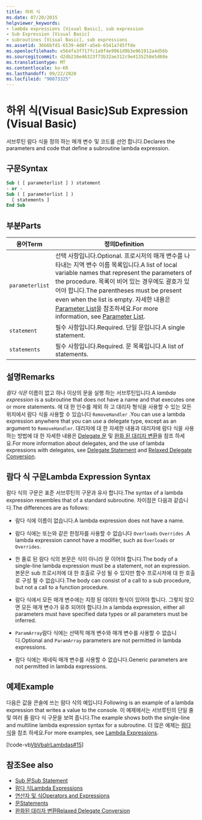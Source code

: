 ```yaml
---
title: 하위 식
ms.date: 07/20/2015
helpviewer_keywords:
- lambda expressions [Visual Basic], sub expression
- Sub Expression [Visual Basic]
- subroutines [Visual Basic], sub expressions
ms.assetid: 36b6bfd1-6539-4d8f-a5eb-6541a745ffde
ms.openlocfilehash: e564fa3f717fc1a9f4e9961d9b3e961912a4d56b
ms.sourcegitcommit: d2db216e46323f73b32ae312c9e4135258e5d68e
ms.translationtype: MT
ms.contentlocale: ko-KR
ms.lasthandoff: 09/22/2020
ms.locfileid: "90873325"
---
```

# <a name="sub-expression-visual-basic"></a><span data-ttu-id="ab9e5-102">하위 식(Visual Basic)</span><span class="sxs-lookup"><span data-stu-id="ab9e5-102">Sub Expression (Visual Basic)</span></span>

<span data-ttu-id="ab9e5-103">서브루틴 람다 식을 정의 하는 매개 변수 및 코드를 선언 합니다.</span><span class="sxs-lookup"><span data-stu-id="ab9e5-103">Declares the parameters and code that define a subroutine lambda expression.</span></span>  
  
## <a name="syntax"></a><span data-ttu-id="ab9e5-104">구문</span><span class="sxs-lookup"><span data-stu-id="ab9e5-104">Syntax</span></span>  
  
```vb  
Sub ( [ parameterlist ] ) statement  
- or -  
Sub ( [ parameterlist ] )  
  [ statements ]  
End Sub  
```  
  
## <a name="parts"></a><span data-ttu-id="ab9e5-105">부분</span><span class="sxs-lookup"><span data-stu-id="ab9e5-105">Parts</span></span>  
  
|<span data-ttu-id="ab9e5-106">용어</span><span class="sxs-lookup"><span data-stu-id="ab9e5-106">Term</span></span>|<span data-ttu-id="ab9e5-107">정의</span><span class="sxs-lookup"><span data-stu-id="ab9e5-107">Definition</span></span>|  
|---|---|  
|`parameterlist`|<span data-ttu-id="ab9e5-108">선택 사항입니다.</span><span class="sxs-lookup"><span data-stu-id="ab9e5-108">Optional.</span></span> <span data-ttu-id="ab9e5-109">프로시저의 매개 변수를 나타내는 지역 변수 이름 목록입니다.</span><span class="sxs-lookup"><span data-stu-id="ab9e5-109">A list of local variable names that represent the parameters of the procedure.</span></span> <span data-ttu-id="ab9e5-110">목록이 비어 있는 경우에도 괄호가 있어야 합니다.</span><span class="sxs-lookup"><span data-stu-id="ab9e5-110">The parentheses must be present even when the list is empty.</span></span> <span data-ttu-id="ab9e5-111">자세한 내용은 [Parameter List](../statements/parameter-list.md)을 참조하세요.</span><span class="sxs-lookup"><span data-stu-id="ab9e5-111">For more information, see [Parameter List](../statements/parameter-list.md).</span></span>|  
|`statement`|<span data-ttu-id="ab9e5-112">필수 사항입니다.</span><span class="sxs-lookup"><span data-stu-id="ab9e5-112">Required.</span></span> <span data-ttu-id="ab9e5-113">단일 문입니다.</span><span class="sxs-lookup"><span data-stu-id="ab9e5-113">A single statement.</span></span>|  
|`statements`|<span data-ttu-id="ab9e5-114">필수 사항입니다.</span><span class="sxs-lookup"><span data-stu-id="ab9e5-114">Required.</span></span> <span data-ttu-id="ab9e5-115">문 목록입니다.</span><span class="sxs-lookup"><span data-stu-id="ab9e5-115">A list of statements.</span></span>|  
  
## <a name="remarks"></a><span data-ttu-id="ab9e5-116">설명</span><span class="sxs-lookup"><span data-stu-id="ab9e5-116">Remarks</span></span>  

 <span data-ttu-id="ab9e5-117">*람다 식은* 이름이 없고 하나 이상의 문을 실행 하는 서브루틴입니다.</span><span class="sxs-lookup"><span data-stu-id="ab9e5-117">A *lambda expression* is a subroutine that does not have a name and that executes one or more statements.</span></span> <span data-ttu-id="ab9e5-118">에 대 한 인수를 제외 하 고 대리자 형식을 사용할 수 있는 모든 위치에서 람다 식을 사용할 수 있습니다 `RemoveHandler` .</span><span class="sxs-lookup"><span data-stu-id="ab9e5-118">You can use a lambda expression anywhere that you can use a delegate type, except as an argument to `RemoveHandler`.</span></span> <span data-ttu-id="ab9e5-119">대리자에 대 한 자세한 내용과 대리자에 람다 식을 사용 하는 방법에 대 한 자세한 내용은 [Delegate 문](../statements/delegate-statement.md) 및 [완화 된 대리자 변환](../../programming-guide/language-features/delegates/relaxed-delegate-conversion.md)을 참조 하세요.</span><span class="sxs-lookup"><span data-stu-id="ab9e5-119">For more information about delegates, and the use of lambda expressions with delegates, see [Delegate Statement](../statements/delegate-statement.md) and [Relaxed Delegate Conversion](../../programming-guide/language-features/delegates/relaxed-delegate-conversion.md).</span></span>  
  
## <a name="lambda-expression-syntax"></a><span data-ttu-id="ab9e5-120">람다 식 구문</span><span class="sxs-lookup"><span data-stu-id="ab9e5-120">Lambda Expression Syntax</span></span>  

 <span data-ttu-id="ab9e5-121">람다 식의 구문은 표준 서브루틴의 구문과 유사 합니다.</span><span class="sxs-lookup"><span data-stu-id="ab9e5-121">The syntax of a lambda expression resembles that of a standard subroutine.</span></span> <span data-ttu-id="ab9e5-122">차이점은 다음과 같습니다.</span><span class="sxs-lookup"><span data-stu-id="ab9e5-122">The differences are as follows:</span></span>  
  
- <span data-ttu-id="ab9e5-123">람다 식에 이름이 없습니다.</span><span class="sxs-lookup"><span data-stu-id="ab9e5-123">A lambda expression does not have a name.</span></span>  
  
- <span data-ttu-id="ab9e5-124">람다 식에는 또는와 같은 한정자를 사용할 수 없습니다 `Overloads` `Overrides` .</span><span class="sxs-lookup"><span data-stu-id="ab9e5-124">A lambda expression cannot have a modifier, such as `Overloads` or `Overrides`.</span></span>  
  
- <span data-ttu-id="ab9e5-125">한 줄로 된 람다 식의 본문은 식이 아니라 문 이어야 합니다.</span><span class="sxs-lookup"><span data-stu-id="ab9e5-125">The body of a single-line lambda expression must be a statement, not an expression.</span></span> <span data-ttu-id="ab9e5-126">본문은 sub 프로시저에 대 한 호출로 구성 될 수 있지만 함수 프로시저에 대 한 호출로 구성 될 수 없습니다.</span><span class="sxs-lookup"><span data-stu-id="ab9e5-126">The body can consist of a call to a sub procedure, but not a call to a function procedure.</span></span>  
  
- <span data-ttu-id="ab9e5-127">람다 식에서 모든 매개 변수에는 지정 된 데이터 형식이 있어야 합니다. 그렇지 않으면 모든 매개 변수가 유추 되어야 합니다.</span><span class="sxs-lookup"><span data-stu-id="ab9e5-127">In a lambda expression, either all parameters must have specified data types or all parameters must be inferred.</span></span>  
  
- <span data-ttu-id="ab9e5-128">`ParamArray`람다 식에는 선택적 매개 변수와 매개 변수를 사용할 수 없습니다.</span><span class="sxs-lookup"><span data-stu-id="ab9e5-128">Optional and `ParamArray` parameters are not permitted in lambda expressions.</span></span>  
  
- <span data-ttu-id="ab9e5-129">람다 식에는 제네릭 매개 변수를 사용할 수 없습니다.</span><span class="sxs-lookup"><span data-stu-id="ab9e5-129">Generic parameters are not permitted in lambda expressions.</span></span>  
  
## <a name="example"></a><span data-ttu-id="ab9e5-130">예제</span><span class="sxs-lookup"><span data-stu-id="ab9e5-130">Example</span></span>  

 <span data-ttu-id="ab9e5-131">다음은 값을 콘솔에 쓰는 람다 식의 예입니다.</span><span class="sxs-lookup"><span data-stu-id="ab9e5-131">Following is an example of a lambda expression that writes a value to the console.</span></span> <span data-ttu-id="ab9e5-132">이 예제에서는 서브루틴의 단일 줄 및 여러 줄 람다 식 구문을 보여 줍니다.</span><span class="sxs-lookup"><span data-stu-id="ab9e5-132">The example shows both the single-line and multiline lambda expression syntax for a subroutine.</span></span> <span data-ttu-id="ab9e5-133">더 많은 예제는 [람다 식](../../programming-guide/language-features/procedures/lambda-expressions.md)을 참조 하세요.</span><span class="sxs-lookup"><span data-stu-id="ab9e5-133">For more examples, see [Lambda Expressions](../../programming-guide/language-features/procedures/lambda-expressions.md).</span></span>  
  
 [!code-vb[VbVbalrLambdas#15](~/samples/snippets/visualbasic/VS_Snippets_VBCSharp/VbVbalrLambdas/VB/Class1.vb#15)]  
  
## <a name="see-also"></a><span data-ttu-id="ab9e5-134">참조</span><span class="sxs-lookup"><span data-stu-id="ab9e5-134">See also</span></span>

- [<span data-ttu-id="ab9e5-135">Sub 문</span><span class="sxs-lookup"><span data-stu-id="ab9e5-135">Sub Statement</span></span>](../statements/sub-statement.md)
- [<span data-ttu-id="ab9e5-136">람다 식</span><span class="sxs-lookup"><span data-stu-id="ab9e5-136">Lambda Expressions</span></span>](../../programming-guide/language-features/procedures/lambda-expressions.md)
- [<span data-ttu-id="ab9e5-137">연산자 및 식</span><span class="sxs-lookup"><span data-stu-id="ab9e5-137">Operators and Expressions</span></span>](../../programming-guide/language-features/operators-and-expressions/index.md)
- [<span data-ttu-id="ab9e5-138">문</span><span class="sxs-lookup"><span data-stu-id="ab9e5-138">Statements</span></span>](../../programming-guide/language-features/statements.md)
- [<span data-ttu-id="ab9e5-139">완화된 대리자 변환</span><span class="sxs-lookup"><span data-stu-id="ab9e5-139">Relaxed Delegate Conversion</span></span>](../../programming-guide/language-features/delegates/relaxed-delegate-conversion.md)
